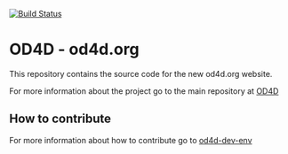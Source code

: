 [![Build Status](https://snap-ci.com/W3CBrasil/od4d.org/branch/master/build_image)](https://snap-ci.com/W3CBrasil/od4d.org/branch/master)

# OD4D - od4d.org

This repository contains the source code for the new od4d.org website.

For more information about the project go to the main repository at [OD4D](https://github.com/W3CBrasil/OD4D)

## How to contribute

For more information about how to contribute go to [od4d-dev-env](https://github.com/W3CBrasil/od4d-dev-env)
